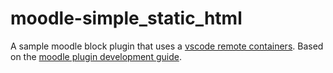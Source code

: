 moodle-simple_static_html
===

A sample moodle block plugin that uses a [vscode remote containers](https://code.visualstudio.com/docs/remote/containers).
Based on the [moodle plugin development guide](https://docs.moodle.org/dev/Blocks).
